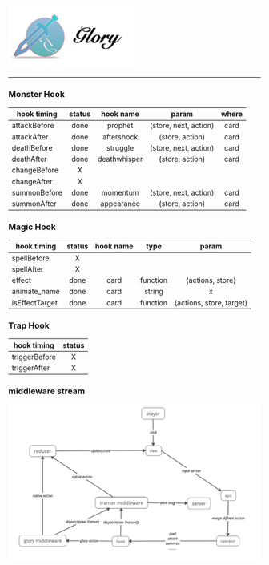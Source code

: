 ### <img src='https://github.com/thomasyonug/glory/blob/master/doc/img/readMeLogo.png' height='120'>
*** 

### Monster Hook

| hook timing   | status | hook name    | param                 | where |        
| ------------- |:------:|:------------:| :--------------------:| :----:|
| attackBefore  | done   | prophet      | (store, next, action) | card  |
| attackAfter   | done   | aftershock   | (store, action)       | card  |     
| deathBefore   | done   | struggle     | (store, next, action) | card  |      
| deathAfter    | done   | deathwhisper | (store, action)       | card  |      
| changeBefore  | X      |              |                       |       |
| changeAfter   | X      |              |                       |       |
| summonBefore  | done   | momentum     | (store, next, action) | card  |      
| summonAfter   | done   | appearance   | (store, action)       | card  |      


### Magic Hook

| hook timing   | status | hook name | type       | param            |
| ------------- |:------:|:---------:|:----------:|:----------------:|
| spellBefore   | X      |           |            |                  |
| spellAfter    | X      |           |            |                  |
| effect        | done   | card      | function   | (actions, store) |
| animate_name  | done   | card      | string     | x                |
| isEffectTarget| done   | card      | function   | (actions, store, target) |



### Trap Hook

| hook timing     | status        
| ------------- |:-------------:|
| triggerBefore | X |
| triggerAfter  | X |



### middleware stream

![image](https://github.com/thomasyonug/glory/blob/master/doc/img/03585E73-4525-49F1-9F10-A4DA7AE49E18.png)

